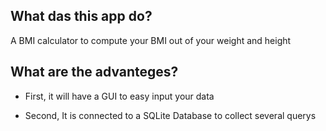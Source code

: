 ## What das this app do?

A BMI calculator to compute your BMI out of your weight and height

## What are the advanteges?

- First, it will have a GUI to easy input your data

- Second, It is connected to a SQLite Database to collect several querys